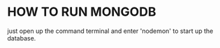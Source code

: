 # HOW TO RUN MONGODB

just open up the command terminal and enter 'nodemon' to start up the database.